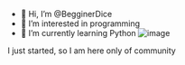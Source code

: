 - 👋 Hi, I’m @BegginerDice
- 👀 I’m interested in programming
- 🌱 I’m currently learning Python
![image](https://user-images.githubusercontent.com/103260544/162616510-c8189f03-eb6b-4db6-b4a4-7d8f4cae63c7.png)

I just started, so I am here only of community

